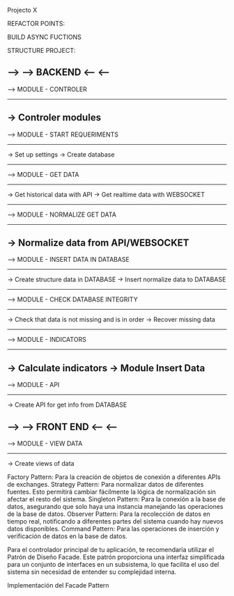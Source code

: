 Projecto X

REFACTOR POINTS:

BUILD ASYNC FUCTIONS

STRUCTURE PROJECT:

## --> --> BACKEND <-- <--

--> MODULE - CONTROLER

---

## -> Controler modules

--> MODULE - START REQUERIMENTS

---

-> Set up settings
-> Create database

---

--> MODULE - GET DATA

---

-> Get historical data with API
-> Get realtime data with WEBSOCKET

---

--> MODULE - NORMALIZE GET DATA

---

## -> Normalize data from API/WEBSOCKET

--> MODULE - INSERT DATA IN DATABASE

---

-> Create structure data in DATABASE
-> Insert normalize data to DATABASE

---

--> MODULE - CHECK DATABASE INTEGRITY

---

-> Check that data is not missing and is in order
-> Recover missing data

---

--> MODULE - INDICATORS

---

## -> Calculate indicators -> Module Insert Data

--> MODULE - API

---

-> Create API for get info from DATABASE

## --> --> FRONT END <-- <--

--> MODULE - VIEW DATA

---

-> Create views of data

Factory Pattern: Para la creación de objetos de conexión a diferentes APIs de exchanges.
Strategy Pattern: Para normalizar datos de diferentes fuentes. Esto permitirá cambiar fácilmente la lógica de normalización sin afectar el resto del sistema.
Singleton Pattern: Para la conexión a la base de datos, asegurando que solo haya una instancia manejando las operaciones de la base de datos.
Observer Pattern: Para la recolección de datos en tiempo real, notificando a diferentes partes del sistema cuando hay nuevos datos disponibles.
Command Pattern: Para las operaciones de inserción y verificación de datos en la base de datos.

Para el controlador principal de tu aplicación, te recomendaría utilizar el Patrón de Diseño Facade. Este patrón proporciona una interfaz simplificada para un conjunto de interfaces en un subsistema, lo que facilita el uso del sistema sin necesidad de entender su complejidad interna.

Implementación del Facade Pattern
